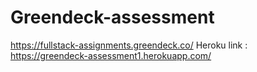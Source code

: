 # Greendeck-assessment
https://fullstack-assignments.greendeck.co/
Heroku link : https://greendeck-assessment1.herokuapp.com/
